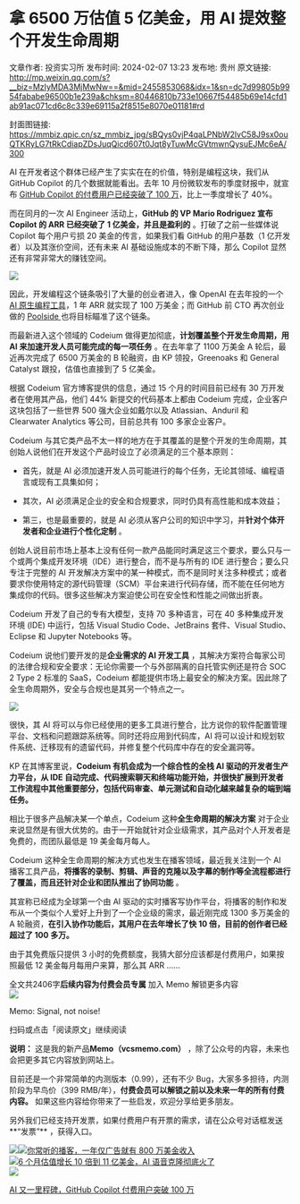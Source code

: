 # 拿 6500 万估值 5 亿美金，用 AI 提效整个开发生命周期

文章作者: 投资实习所
发布时间: 2024-02-07 13:23
发布地: 贵州
原文链接: http://mp.weixin.qq.com/s?__biz=MzIyMDA3MjMwNw==&mid=2455853068&idx=1&sn=dc7d99805b9954fababe96500b1e239a&chksm=80446810b733e10667f54485b69e14cfd1ab91ac071cd6c8c339e69115a2f8515e8070e01181#rd

封面图链接: https://mmbiz.qpic.cn/sz_mmbiz_jpg/sBQys0vjP4qaLPNbW2lvC58J9sx0ouQTKRyLG7tRkCdiapZDsJuqQicd607t0Jqt8yTuwMcGVtmwnQysuEJMc6eA/300

AI 在开发者这个群体已经产生了实实在在的价值，特别是编程这块，我们从 GitHub Copilot 的几个数据就能看出。去年 10
月份微软发布的季度财报中，就宣布 [GitHub Copilot 的付费用户已经突破了 100
万](http://mp.weixin.qq.com/s?__biz=MzIyMDA3MjMwNw==&mid=2455852351&idx=1&sn=3e2a91c198e9a428f3f13f7910c78a85&chksm=80446523b733ec35fc4b7960549f11036acd0a242f4bd2ed351272860dc1307203230a0e89d1&scene=21#wechat_redirect)，比上一季度增长了
40%。

而在同月的一次 AI Engineer 活动上，**GitHub 的 VP Mario Rodriguez 宣布 Copilot 的 ARR 已经突破了 1
亿美金，并且是盈利的** 。打破了之前一些媒体说 Copilot 每个用户亏损 20 美金的传言，如果我们看 GitHub 的用户基数（1
亿开发者）以及其涨价空间，还有未来 AI 基础设施成本的不断下降，那么 Copilot 显然还有非常非常大的赚钱空间。

![](https://mmbiz.qpic.cn/sz_mmbiz_jpg/sBQys0vjP4qaLPNbW2lvC58J9sx0ouQTjLxphloLbdaWLfPic2zLnDOicQ201s5Q3r05PTosZ3frTft8EWg5jhIA/640?wx_fmt=jpeg&from=appmsg)

因此，开发编程这个链条吸引了大量的创业者进入，像 OpenAI 在去年投的一个[ AI
原生编程工具](http://mp.weixin.qq.com/s?__biz=MzIyMDA3MjMwNw==&mid=2455852278&idx=1&sn=95785b527dec7531c8d5eb22c01e5d16&chksm=804464eab733edfc5a88f636414f2bd66b75b8944a40038ce302088ff5d2d7d07c581adc4cdf&scene=21#wechat_redirect)，1
年 ARR 就实现了 100 万美金；而 GitHub 前 CTO 再次创业做的 [Poolside
](http://mp.weixin.qq.com/s?__biz=MzIyMDA3MjMwNw==&mid=2455850781&idx=1&sn=cec21dae654e7b6a99843a77a1cd72fd&chksm=80447f01b733f617ca146d648b8224433a3e8f999b1691247f898ba26b49acee4b661fb1d78b&scene=21#wechat_redirect)也将目标瞄准了这个链条。

而最新进入这个领域的 Codeium 做得更加彻底，**计划覆盖整个开发生命周期，用 AI 来加速开发人员可能完成的每一项任务** 。在去年拿了 1100
万美金 A 轮后，最近再次完成了 6500 万美金的 B 轮融资，由 KP 领投，Greenoaks 和 General Catalyst
跟投，估值也直接到了 5 亿美金。

根据 Codeium 官方博客提供的信息，通过 15 个月的时间目前已经有 30 万开发者在使用其产品，他们 44% 新提交的代码基本上都由 Codeium
完成，企业客户这块包括了一些世界 500 强大企业如戴尔以及 Atlassian、Anduril 和 Clearwater Analytics
等公司，目前总共有 100 多家企业客户。

Codeium 与其它类产品不太一样的地方在于其覆盖的是整个开发的生命周期，其创始人说他们在开发这个产品时设立了必须满足的三个基本原则：

  * 首先，就是 AI 必须加速开发人员可能进行的每个任务，无论其领域、编程语言或现有工具集如何；

  * 其次，AI 必须满足企业的安全和合规要求，同时仍具有高性能和成本效益；

  * 第三，也是最重要的，就是 AI 必须从客户公司的知识中学习，并**针对个体开发者和企业进行个性化定制** 。

创始人说目前市场上基本上没有任何一款产品能同时满足这三个要求，要么只与一个或两个集成开发环境（IDE）进行整合，而不是与所有的 IDE
进行整合；要么只专注于完整的 AI
开发解决方案中的某一种模式，而不是同时关注多种模式；或者要求你使用特定的源代码管理（SCM）平台来进行代码存储，而不能在任何地方集成你的代码。很多这些解决方案迫使公司在安全性和性能之间做出折衷。

Codeium 开发了自己的专有大模型，支持 70 多种语言，可在 40 多种集成开发环境 (IDE) 中运行，包括 Visual Studio
Code、JetBrains 套件、Visual Studio、Eclipse 和 Jupyter Notebooks 等。

Codeium 说他们要开发的是**企业需求的 AI 开发工具**
，其解决方案符合每家公司的法律合规和安全要求：无论你需要一个与外部隔离的自托管实例还是符合 SOC 2 Type 2 标准的 SaaS，Codeium
都能提供市场上最安全的解决方案。因此除了全生命周期外，安全与合规也是其另一个特点之一。

![](https://mmbiz.qpic.cn/sz_mmbiz_png/sBQys0vjP4qaLPNbW2lvC58J9sx0ouQTicNpD2bGBHF2yKN5sicquBRm8gxQka0tPngArABdzLcMBWNiaYL7r63XA/640?wx_fmt=png&from=appmsg)

很快，其 AI 将可以与你已经使用的更多工具进行整合，比方说你的软件配置管理平台、文档和问题跟踪系统等。同时还将应用到代码库，AI
将可以设计和规划软件系统、迁移现有的遗留代码，并修复整个代码库中存在的安全漏洞等。

KP 在其博客里说，**Codeium 有机会成为一个综合性的全栈 AI 驱动的开发者生产力平台，从 IDE
自动完成、代码搜索聊天和终端功能开始，并很快扩展到开发者工作流程中其他重要部分，包括代码审查、单元测试和自动化越来越复杂的端到端任务。**

相比于很多产品解决某一个单点，Codeium 这种**全生命周期的解决方案**
对于企业来说显然是有很大优势的。由于一开始就针对企业级需求，其产品对个人开发者是免费的，而团队最低是 19 美金每月每人。

Codeium 这种全生命周期的解决方式也发生在播客领域，最近我关注到一个 AI
播客工具产品，**将播客的录制、剪辑、声音的克隆以及字幕的制作等全流程都进行了覆盖，而且还针对企业和团队推出了协同功能** 。

其宣称已经成为全球第一个由 AI 驱动的实时播客写协作平台，将播客的制作和发布从一个类似个人爱好上升到了一个企业级的需求，最近刚完成 1300 多万美金的
A 轮融资，**在引入协作功能后，其用户在去年增长了快 10 倍，目前的创作者已经超过了 100 多万。**

由于其免费版只提供 3 小时的免费额度，我猜大部分应该都是付费用户，如果按照最低 12 美金每月每用户来算，那么其 ARR ……

全文共2406字**后续内容为付费会员专属** 加入 Memo 解锁更多内容  
![](https://mmbiz.qpic.cn/sz_mmbiz_jpg/sBQys0vjP4prj2ofkQ4ibGZWxzDicrZm948hSQFwAWTIOG5XTiaUe21FaBoxDzr4QSgiaicPvnDXeqq1uD0lcEAiaaoQ/640?wx_fmt=jpeg)  

Memo: Signal, not noise!

扫码或点击「阅读原文」继续阅读

**说明：** 这是我的新产品**Memo（vcsmemo.com）** ，除了公众号的内容，未来也会把更多其它内容放到网站上。

目前还是一个非常简单的内测版本（0.99），还有不少 Bug，大家多多担待，内测阶段为早鸟价（399
RMB/年），**付费会员可以解锁之前以及未来一年的所有付费内容。** 如果这些内容给你带来了一些启发，欢迎分享给更多朋友。  

另外我们已经支持开发票，如果付费用户有开票的需求，请在公众号对话框发送**“发票”** ，获得入口。

![](https://mmbiz.qpic.cn/mmbiz_png/mrJibAziaMQhQGoNHniac6wGOyRe172dlS0HCYicyjiaCTtly2pULIz6YPNsXeRjoQFSuDYezsia4ibhbAc1X3GKtVRyw/640?wx_fmt=png&wxfrom=5&wx_lazy=1&wx_co=1)[![](https://mmbiz.qpic.cn/sz_mmbiz_jpg/sBQys0vjP4qWN9p9b0XAj2c2Z6cQ5PqnquxRpadsCdbnkoIalA1gBcVJDwvPunOrBv6D4RE1QxibepEHbN1qF5w/640?wx_fmt=jpeg)你常听的播客，一年仅广告就有
800
万美金收入](https://mp.weixin.qq.com/s?__biz=MzIyMDA3MjMwNw==&mid=2455852628&idx=1&sn=94c6a0d92a22474bc40cce2f3f06302a&chksm=80446648b733ef5eb474d7a715a5cb8e07bff857784fb1633f7aefbd8187ef47f77663e1f432&scene=21#wechat_redirect)  
[![](https://mmbiz.qpic.cn/sz_mmbiz_jpg/sBQys0vjP4p6wtt2DNXuTsAmqVSooGQu56QPv5rgqtbEOgc04icbMH4gM2qcryq3kt92oB0Gko5iadzwkp4iabVvQ/640?wx_fmt=jpeg)6
个月估值增长 10 倍到 11 亿美金，AI
语音克隆彻底火了](https://mp.weixin.qq.com/s?__biz=MzIyMDA3MjMwNw==&mid=2455852960&idx=1&sn=a9a9a59b92fed72ea8759e4ecc35c066&chksm=804467bcb733eeaa17f18428555fa92cbfa6e3f6d363864da3cb1932b6b06658cea94d95813d&scene=21#wechat_redirect)  
[![](https://mmbiz.qpic.cn/sz_mmbiz_jpg/sBQys0vjP4oXeuC7MTyyewmMbYxkpgg8JqU5eLpGfMxkPlGh8mIpUpKO2QXribyxciaLAtro5DslCjQCK0IibTU0Q/640?wx_fmt=jpeg)](https://mp.weixin.qq.com/s?__biz=MzIyMDA3MjMwNw==&mid=2455852351&idx=1&sn=3e2a91c198e9a428f3f13f7910c78a85&chksm=80446523b733ec35fc4b7960549f11036acd0a242f4bd2ed351272860dc1307203230a0e89d1&scene=21#wechat_redirect)

[AI 又一里程碑，GitHub Copilot 付费用户突破 100
万](https://mp.weixin.qq.com/s?__biz=MzIyMDA3MjMwNw==&mid=2455852351&idx=1&sn=3e2a91c198e9a428f3f13f7910c78a85&chksm=80446523b733ec35fc4b7960549f11036acd0a242f4bd2ed351272860dc1307203230a0e89d1&scene=21#wechat_redirect)


